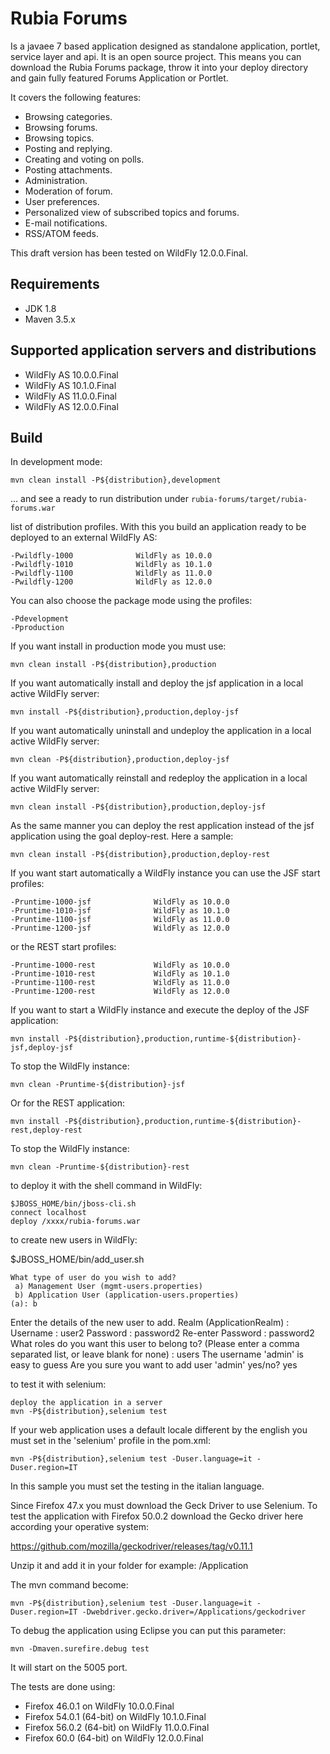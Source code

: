 Rubia Forums
=============
Is a javaee 7 based application designed as standalone application, portlet, service layer and api.
It is an open source project. This means you can download the Rubia Forums package, throw it into your deploy directory and gain fully featured Forums Application or Portlet.

It covers the following features:

- Browsing categories.
- Browsing forums.
- Browsing topics.
- Posting and replying.
- Creating and voting on polls.
- Posting attachments.
- Administration.
- Moderation of forum.
- User preferences.
- Personalized view of subscribed topics and forums.
- E-mail notifications.
- RSS/ATOM feeds.

This draft version has been tested on WildFly 12.0.0.Final.

Requirements
------------

- JDK 1.8
- Maven 3.5.x

Supported application servers and distributions
------------

- WildFly AS 10.0.0.Final
- WildFly AS 10.1.0.Final
- WildFly AS 11.0.0.Final
- WildFly AS 12.0.0.Final


Build
-----

In development mode:

    mvn clean install -P${distribution},development

... and see a ready to run distribution under `rubia-forums/target/rubia-forums.war`

list of distribution profiles. With this you build an application ready to be deployed to an external WildFly AS:

    -Pwildfly-1000              WildFly as 10.0.0
    -Pwildfly-1010              WildFly as 10.1.0
    -Pwildfly-1100              WildFly as 11.0.0
    -Pwildfly-1200              WildFly as 12.0.0

You can also choose the package mode using the profiles:

    -Pdevelopment
    -Pproduction
    
If you want install in production mode you must use:

    mvn clean install -P${distribution},production
    
If you want automatically install and deploy the jsf application in a local active WildFly server:

    mvn install -P${distribution},production,deploy-jsf
    
If you want automatically uninstall and undeploy the application in a local active WildFly server:

    mvn clean -P${distribution},production,deploy-jsf
    
If you want automatically reinstall and redeploy the application in a local active WildFly server:

    mvn clean install -P${distribution},production,deploy-jsf
    
As the same manner you can deploy the rest application instead of the jsf application using the goal deploy-rest. Here a sample:

    mvn clean install -P${distribution},production,deploy-rest
    
If you want start automatically a WildFly instance you can use the JSF start profiles:

    -Pruntime-1000-jsf              WildFly as 10.0.0
    -Pruntime-1010-jsf              WildFly as 10.1.0
    -Pruntime-1100-jsf              WildFly as 11.0.0
    -Pruntime-1200-jsf              WildFly as 12.0.0
    
or the REST start profiles:

    -Pruntime-1000-rest             WildFly as 10.0.0
    -Pruntime-1010-rest             WildFly as 10.1.0
    -Pruntime-1100-rest             WildFly as 11.0.0
    -Pruntime-1200-rest             WildFly as 12.0.0
    
If you want to start a WildFly instance and execute the deploy of the JSF application:

    mvn install -P${distribution},production,runtime-${distribution}-jsf,deploy-jsf
    
To stop the WildFly instance:
  
    mvn clean -Pruntime-${distribution}-jsf
    
Or for the REST application:

    mvn install -P${distribution},production,runtime-${distribution}-rest,deploy-rest
    
To stop the WildFly instance:
  
    mvn clean -Pruntime-${distribution}-rest

to deploy it with the shell command in WildFly:

    $JBOSS_HOME/bin/jboss-cli.sh
    connect localhost
    deploy /xxxx/rubia-forums.war
   
 to create new users in WildFly:

$JBOSS_HOME/bin/add_user.sh

    What type of user do you wish to add? 
     a) Management User (mgmt-users.properties) 
     b) Application User (application-users.properties)
    (a): b

Enter the details of the new user to add.
Realm (ApplicationRealm) : 
Username : user2
Password : password2
Re-enter Password : password2
What roles do you want this user to belong to? (Please enter a comma separated list, or leave blank for none) : users
The username 'admin' is easy to guess
Are you sure you want to add user 'admin' yes/no? yes


to test it with selenium:

    deploy the application in a server
    mvn -P${distribution},selenium test

If your web application uses a default locale different by the english you must set in the 'selenium' profile in the pom.xml:

	mvn -P${distribution},selenium test -Duser.language=it -Duser.region=IT
		
In this sample you must set the testing in the italian language.

Since Firefox 47.x you must download the Geck Driver to use Selenium. To test the application with Firefox 50.0.2 download the Gecko driver here according your operative system:

https://github.com/mozilla/geckodriver/releases/tag/v0.11.1

Unzip it and add it in your folder for example: /Application

The mvn command become:

    mvn -P${distribution},selenium test -Duser.language=it -Duser.region=IT -Dwebdriver.gecko.driver=/Applications/geckodriver

To debug the application using Eclipse you can put this parameter:

    mvn -Dmaven.surefire.debug test

It will start on the 5005 port.

The tests are done using:

- Firefox 46.0.1 on WildFly 10.0.0.Final
- Firefox 54.0.1 (64-bit) on WildFly 10.1.0.Final
- Firefox 56.0.2 (64-bit) on WildFly 11.0.0.Final
- Firefox 60.0 (64-bit) on WildFly 12.0.0.Final
